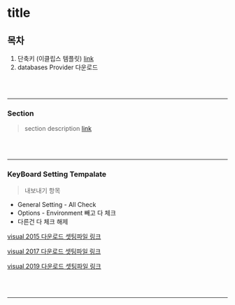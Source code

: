 # title

## 목차
1. 단축키 (이클립스 템플릿) [link](#KeyBoard-Setting-Tempalate)
1. databases Provider 다운로드


<br>
<br>
<hr>

### Section
> section description [link](https://github.com/KimUihyeon/Utility/tree/master/MailService) 

<br>
<br>
<hr>


### KeyBoard Setting Tempalate

> 내보내기 항목

* General Setting - All Check
* Options - Environment 빼고 다 체크
* 다른건 다 체크 해제

[visual 2015 다운로드 셋팅파일 링크]()

[visual 2017 다운로드 셋팅파일 링크]()

[visual 2019 다운로드 셋팅파일 링크]()

<br>
<br>
<hr>